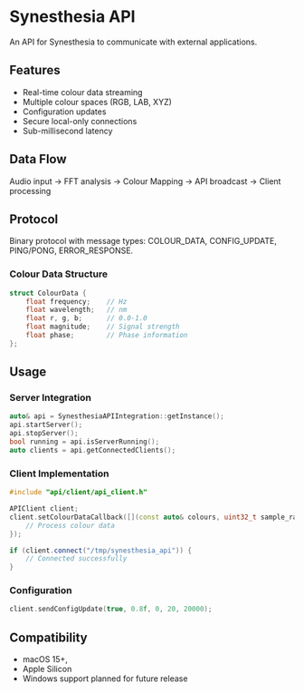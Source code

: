 # Synesthesia API

An API for Synesthesia to communicate with external applications.

## Features

- Real-time colour data streaming
- Multiple colour spaces (RGB, LAB, XYZ)
- Configuration updates
- Secure local-only connections
- Sub-millisecond latency

## Data Flow

Audio input → FFT analysis → Colour Mapping → API broadcast → Client processing

## Protocol

Binary protocol with message types: COLOUR_DATA, CONFIG_UPDATE, PING/PONG, ERROR_RESPONSE.

### Colour Data Structure

```cpp
struct ColourData {
    float frequency;    // Hz
    float wavelength;   // nm
    float r, g, b;      // 0.0-1.0
    float magnitude;    // Signal strength
    float phase;        // Phase information
};
```

## Usage

### Server Integration

```cpp
auto& api = SynesthesiaAPIIntegration::getInstance();
api.startServer();
api.stopServer();
bool running = api.isServerRunning();
auto clients = api.getConnectedClients();
```

### Client Implementation

```cpp
#include "api/client/api_client.h"

APIClient client;
client.setColourDataCallback([](const auto& colours, uint32_t sample_rate, uint32_t fft_size, uint64_t timestamp) {
    // Process colour data
});

if (client.connect("/tmp/synesthesia_api")) {
    // Connected successfully
}
```

### Configuration

```cpp
client.sendConfigUpdate(true, 0.8f, 0, 20, 20000);
```

## Compatibility

- macOS 15+,
- Apple Silicon
- Windows support planned for future release